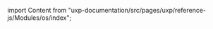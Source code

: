 
import Content from "uxp-documentation/src/pages/uxp/reference-js/Modules/os/index";

<Content query="product=photoshop"/>
